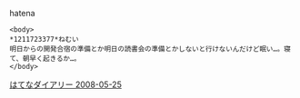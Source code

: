 
hatena

```
<body>
*1211723377*ねむい
明日からの開発合宿の準備とか明日の読書会の準備とかしないと行けないんだけど眠い…。寝て、朝早く起きるか…。
</body>
```


[はてなダイアリー 2008-05-25](https://nishiohirokazu.hatenadiary.org/archive/2008/05/25)
